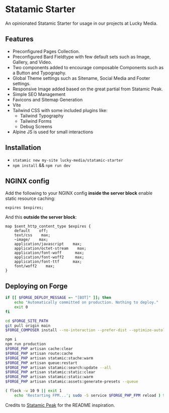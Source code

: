 # Statamic Starter

An opinionated Statamic Starter for usage in our projects at Lucky Media.

## Features

-   Preconfigured Pages Collection.
-   Preconfigured Bard Fieldtype with few default sets such as Image, Gallery, and Video.
-   Two components added to encourage composable Components such as a Button and Typography.
-   Global Theme settings such as Sitename, Social Media and Footer settings.
-   Responsive Image added based on the great partial from Statamic Peak.
-   Simple SEO Management
-   Favicons and Sitemap Generation
-   Vite
-   Tailwind CSS with some included plugins like:
    -   Tailwind Typography
    -   Tailwind Forms
    -   Debug Screens
-   Alpine JS is used for small interactions

## Installation

-   `statamic new my-site lucky-media/statamic-starter`
-   `npm install` && `npm run dev`

## NGINX config

Add the following to your NGINX config **inside the server block** enable static resource caching:

```
expires $expires;
```

And this **outside the server block**:

```
map $sent_http_content_type $expires {
    default    off;
    text/css    max;
    ~image/    max;
    application/javascript    max;
    application/octet-stream    max;
    application/font-woff      max;
    application/font-woff2     max;
    application/font-ttf      max;
    font/woff2    max;
}
```

## Deploying on Forge

```bash
if [[ $FORGE_DEPLOY_MESSAGE =~ "[BOT]" ]]; then
    echo "Automatically committed on production. Nothing to deploy."
    exit 0
fi

cd $FORGE_SITE_PATH
git pull origin main
$FORGE_COMPOSER install --no-interaction --prefer-dist --optimize-autoloader

npm i
npm run production
$FORGE_PHP artisan cache:clear
$FORGE_PHP artisan route:cache
$FORGE_PHP artisan statamic:stache:warm
$FORGE_PHP artisan queue:restart
$FORGE_PHP artisan statamic:search:update --all
$FORGE_PHP artisan statamic:static:clear
$FORGE_PHP artisan statamic:static:warm
$FORGE_PHP artisan statamic:assets:generate-presets --queue

( flock -w 10 9 || exit 1
    echo 'Restarting FPM...'; sudo -S service $FORGE_PHP_FPM reload ) 9>/tmp/fpmlock
```

Credits to [Statamic Peak](https://github.com/studio1902/statamic-peak) for the README inspiration.
